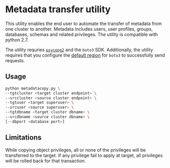 # Metadata transfer utility
This utility enables the end user to automate the transfer of metadata from one cluster to another. Metadata includes users, user profiles, groups, databases, schemas and related privileges. The utility is compatible with python 2.7.

The utility requries [`psycopg2`](https://pypi.org/project/psycopg2/) and the `boto3` SDK. Additionally, the utility requires that you configure the [default region](https://docs.aws.amazon.com/cli/latest/userguide/cli-configure-quickstart.html#cli-configure-quickstart-region) for `boto3` to successfully send requests.

## Usage

```sh
python metadatacopy.py \
--tgtcluster <target cluster endpoint> \
--srccluster <source cluster endpoint> \
--tgtuser <target superuser> \
--srcuser <source superuser> \
--tgtdbname <target cluster dbname> \
--srcdbname <source cluster dbname> \
[--dbport <database port>]
```

## Limitations
While copying object privileges, all or none of the privileges will be transferred to the target. If any privilege fail to apply at target, all privileges will be rolled back for that transaction.